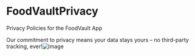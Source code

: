 # FoodVaultPrivacy
Privacy Policies for the FoodVault App

Our commitment to privacy means your data stays yours – no third-party tracking, ever!![image](https://github.com/valdal14/FoodVaultPrivacy/assets/17881012/5a52f288-bce4-43c1-a52d-8fa79d088c36)
